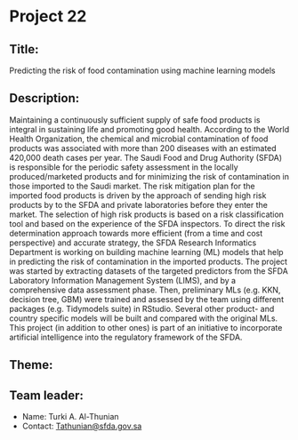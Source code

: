 # Project 22

## Title: 

Predicting the risk of food contamination using machine learning models 

## Description:

Maintaining a continuously sufficient supply of safe food products is integral in sustaining life and promoting good health. According to the World Health Organization, the chemical and microbial contamination of food products was associated with more than 200 diseases with an estimated 420,000 death cases per year. The Saudi Food and Drug Authority (SFDA) is responsible for the periodic safety assessment in the locally produced/marketed products and for minimizing the risk of contamination in those imported to the Saudi market. The risk mitigation plan for the imported food products is driven by the approach of sending high risk products by to the SFDA and private laboratories before they enter the market.  The selection of high risk products is based on a risk classification tool and based on the experience of the SFDA inspectors. To direct the risk determination approach towards more efficient (from a time and cost perspective) and accurate strategy, the SFDA Research Informatics Department is working on building machine learning (ML) models that help in predicting the risk of contamination in the imported products. The project was started by extracting datasets of the targeted predictors from the SFDA Laboratory Information Management System (LIMS), and by a comprehensive data assessment phase. Then, preliminary MLs (e.g. KKN, decision tree, GBM) were trained and assessed by the team using different packages (e.g. Tidymodels suite) in RStudio. Several other product- and country specific models will be built and compared with the original MLs. This project (in addition to other ones) is part of an initiative to incorporate artificial intelligence into the regulatory framework of the SFDA.  

## Theme:

## Team leader:

 * Name: Turki A. Al-Thunian 
 * Contact: Tathunian@sfda.gov.sa
 

